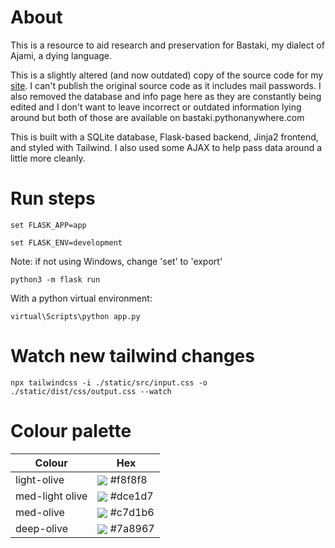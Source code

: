 # About
This is a resource to aid research and preservation for Bastaki, my dialect of Ajami, a dying language. 

This is a slightly altered (and now outdated) copy of the source code for my <a href="http://bastaki.pythonanywhere.com/">site</a>. I can't publish the original source code as it includes mail passwords. I also removed the database and info page here as they are constantly being edited and I don't want to leave incorrect or outdated information lying around but both of those are available on bastaki.pythonanywhere.com 

This is built with a SQLite database, Flask-based backend, Jinja2 frontend, and styled with Tailwind. I also used some AJAX to help pass data around a little more cleanly.   

# Run steps 
```
set FLASK_APP=app
```
```
set FLASK_ENV=development 
```
Note: if not using Windows, change 'set' to 'export'
```
python3 -m flask run 
```

With a python virtual environment: 
```
virtual\Scripts\python app.py
```

# Watch new tailwind changes 
```
npx tailwindcss -i ./static/src/input.css -o ./static/dist/css/output.css --watch
```
# Colour palette 
| Colour  | Hex |
| ------------- | ------------- |
| light-olive  | <img valign='middle' style='square' src='https://readme-swatches.vercel.app/f8f8f8'/> #f8f8f8  |
| med-light olive  | <img valign='middle' style='square' src='https://readme-swatches.vercel.app/dce1d7'/> #dce1d7 |
| med-olive | <img valign='middle' style='square' src='https://readme-swatches.vercel.app/c7d1b6 '/> #c7d1b6 | 
| deep-olive | <img valign='middle' style='square' src='https://readme-swatches.vercel.app/7a8967 '/> #7a8967 | 
